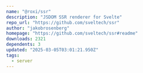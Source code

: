 ```yaml
---
name: "@roxi/ssr"
description: "JSDOM SSR renderer for Svelte"
repo_url: "https://github.com/sveltech/ssr"
author: "jakobrosenberg"
homepage: "https://github.com/sveltech/ssr#readme"
downloads: 2321
dependents: 3
updated: "2025-03-05T03:01:21.950Z"
tags: 
  - server
---
```


